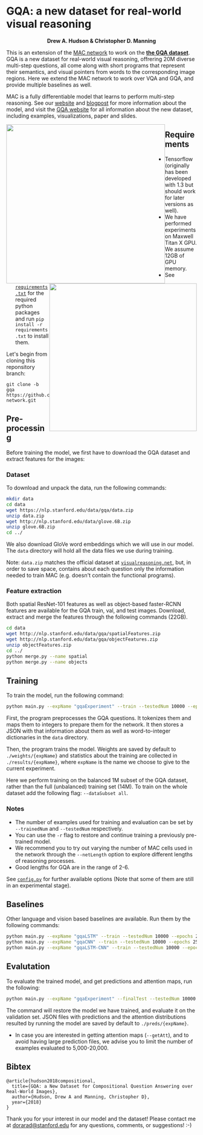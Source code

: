 # GQA: a new dataset for real-world visual reasoning

<p align="center">
  <b>Drew A. Hudson & Christopher D. Manning</b></span>
</p>

This is an extension of the [MAC network](https://arxiv.org/pdf/1803.03067.pdf) to work on the <b>[the GQA dataset](https://www.visualreasoning.net)</b>. GQA is a new dataset for real-world visual reasoning, offrering 20M diverse multi-step questions, all come along with short programs that represent their semantics, and visual pointers from words to the corresponding image regions. Here we extend the MAC network to work over VQA and GQA, and provide multiple baselines as well. 

MAC is a fully differentiable model that learns to perform multi-step reasoning. See our [website](https://cs.stanford.edu/people/dorarad/mac/) and [blogpost](https://cs.stanford.edu/people/dorarad/mac/blog.html) for more information about the model, and visit the [GQA website](https://www.visualreasoning.net) for all information about the new dataset, including examples, visualizations, paper and slides.

<div align="center">
  <img src="https://cs.stanford.edu/people/dorarad/mac/imgs/cell.png" style="float:left" width="420px">
  <img src="https://cs.stanford.edu/people/dorarad/visual2.png" style="float:right" width="390px">
</div>

## Requirements
- Tensorflow (originally has been developed with 1.3 but should work for later versions as well).
- We have performed experiments on Maxwell Titan X GPU. We assume 12GB of GPU memory.
- See [`requirements.txt`](requirements.txt) for the required python packages and run `pip install -r requirements.txt` to install them.

Let's begin from cloning this reponsitory branch:
```
git clone -b gqa https://github.com/stanfordnlp/mac-network.git
```

## Pre-processing
Before training the model, we first have to download the GQA dataset and extract features for the images:

### Dataset
To download and unpack the data, run the following commands:
```bash
mkdir data
cd data
wget https://nlp.stanford.edu/data/gqa/data.zip
unzip data.zip
wget http://nlp.stanford.edu/data/glove.6B.zip
unzip glove.6B.zip
cd ../
```
We also download GloVe word embeddings which we will use in our model. The `data` directory will hold all the data files we use during training.

Note: `data.zip` matches the official dataset at [`visualreasoning.net`](https://www.visualreasoning.net/download.html), but, in order to save space, contains about each question only the information needed to train MAC (e.g. doesn't contain the functional programs).

### Feature extraction
Both spatial ResNet-101 features as well as object-based faster-RCNN features are available for the GQA train, val, and test images. Download, extract and merge the features through the following commands (22GB).

```bash
cd data
wget http://nlp.stanford.edu/data/gqa/spatialFeatures.zip
wget http://nlp.stanford.edu/data/gqa/objectFeatures.zip
unzip objectFeatures.zip
cd ../
python merge.py --name spatial 
python merge.py --name objects 
```

## Training 
To train the model, run the following command:
```bash
python main.py --expName "gqaExperiment" --train --testedNum 10000 --epochs 25 --netLength 4 @configs/gqa/gqa.txt
```

First, the program preprocesses the GQA questions. It tokenizes them and maps them to integers to prepare them for the network. It then stores a JSON with that information about them as well as word-to-integer dictionaries in the `data` directory.

Then, the program trains the model. Weights are saved by default to `./weights/{expName}` and statistics about the training are collected in `./results/{expName}`, where `expName` is the name we choose to give to the current experiment. 

Here we perform training on the balanced 1M subset of the GQA dataset, rather than the full (unbalanced) training set (14M). To train on the whole dataset add the following flag: `--dataSubset all`.

### Notes
- The number of examples used for training and evaluation can be set by `--trainedNum` and `--testedNum` respectively.
- You can use the `-r` flag to restore and continue training a previously pre-trained model. 
- We recommend you to try out varying the number of MAC cells used in the network through the `--netLength` option to explore different lengths of reasoning processes.
- Good lengths for GQA are in the range of 2-6. 

See [`config.py`](config.py) for further available options (Note that some of them are still in an experimental stage).

## Baselines 
Other language and vision based baselines are available. Run them by the following commands:
```bash
python main.py --expName "gqaLSTM" --train --testedNum 10000 --epochs 25 @configs/gqa/gqaLSTM.txt
python main.py --expName "gqaCNN" --train --testedNum 10000 --epochs 25 @configs/gqa/gqaCNN.txt
python main.py --expName "gqaLSTM-CNN" --train --testedNum 10000 --epochs 25 @configs/gqa/gqaLSTMCNN.txt
```

## Evalutation
To evaluate the trained model, and get predictions and attention maps, run the following: 
```bash
python main.py --expName "gqaExperiment" --finalTest --testedNum 10000 --netLength 4 -r --getPreds --getAtt @configs/gqa/gqa.txt
```
The command will restore the model we have trained, and evaluate it on the validation set. JSON files with predictions and the attention distributions resulted by running the model are saved by default to `./preds/{expName}`.

- In case you are interested in getting attention maps (`--getAtt`), and to avoid having large prediction files, we advise you to limit the number of examples evaluated to 5,000-20,000.

## Bibtex
```
@article{hudson2018compositional,
  title={GQA: a New Dataset for Compositional Question Answering over Real-World Images},
  author={Hudson, Drew A and Manning, Christopher D},
  year={2018}
}
```

Thank you for your interest in our model and the dataset! Please contact me at dorarad@stanford.edu for any questions, comments, or suggestions! :-)
